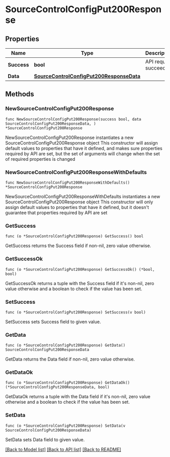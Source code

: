 # SourceControlConfigPut200Response

## Properties

Name | Type | Description | Notes
------------ | ------------- | ------------- | -------------
**Success** | **bool** | API request succeeded | 
**Data** | [**SourceControlConfigPut200ResponseData**](SourceControlConfigPut200ResponseData.md) |  | 

## Methods

### NewSourceControlConfigPut200Response

`func NewSourceControlConfigPut200Response(success bool, data SourceControlConfigPut200ResponseData, ) *SourceControlConfigPut200Response`

NewSourceControlConfigPut200Response instantiates a new SourceControlConfigPut200Response object
This constructor will assign default values to properties that have it defined,
and makes sure properties required by API are set, but the set of arguments
will change when the set of required properties is changed

### NewSourceControlConfigPut200ResponseWithDefaults

`func NewSourceControlConfigPut200ResponseWithDefaults() *SourceControlConfigPut200Response`

NewSourceControlConfigPut200ResponseWithDefaults instantiates a new SourceControlConfigPut200Response object
This constructor will only assign default values to properties that have it defined,
but it doesn't guarantee that properties required by API are set

### GetSuccess

`func (o *SourceControlConfigPut200Response) GetSuccess() bool`

GetSuccess returns the Success field if non-nil, zero value otherwise.

### GetSuccessOk

`func (o *SourceControlConfigPut200Response) GetSuccessOk() (*bool, bool)`

GetSuccessOk returns a tuple with the Success field if it's non-nil, zero value otherwise
and a boolean to check if the value has been set.

### SetSuccess

`func (o *SourceControlConfigPut200Response) SetSuccess(v bool)`

SetSuccess sets Success field to given value.


### GetData

`func (o *SourceControlConfigPut200Response) GetData() SourceControlConfigPut200ResponseData`

GetData returns the Data field if non-nil, zero value otherwise.

### GetDataOk

`func (o *SourceControlConfigPut200Response) GetDataOk() (*SourceControlConfigPut200ResponseData, bool)`

GetDataOk returns a tuple with the Data field if it's non-nil, zero value otherwise
and a boolean to check if the value has been set.

### SetData

`func (o *SourceControlConfigPut200Response) SetData(v SourceControlConfigPut200ResponseData)`

SetData sets Data field to given value.



[[Back to Model list]](../README.md#documentation-for-models) [[Back to API list]](../README.md#documentation-for-api-endpoints) [[Back to README]](../README.md)



